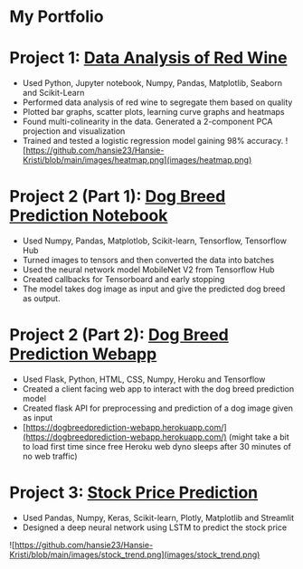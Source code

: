 # **My Portfolio**

# Project 1: [Data Analysis of Red Wine](https://github.com/hansie23/data-analysis-of-red-wine)
* Used Python, Jupyter notebook, Numpy, Pandas, Matplotlib, Seaborn and Scikit-Learn
* Performed data analysis of red wine to segregate them based on quality
* Plotted bar graphs, scatter plots, learning curve graphs and heatmaps
* Found multi-colinearity in the data. Generated a 2-component PCA projection and visualization
* Trained and tested a logistic regression model gaining 98% accuracy.
![https://github.com/hansie23/Hansie-Kristi/blob/main/images/heatmap.png](images/heatmap.png)


# Project 2 (Part 1): [Dog Breed Prediction Notebook](https://github.com/hansie23/dog-breed-prediction-notebook)
* Used Numpy, Pandas, Matplotlob, Scikit-learn, Tensorflow, Tensorflow Hub
* Turned images to tensors and then converted the data into batches
* Used the neural network model MobileNet V2 from Tensorflow Hub
* Created callbacks for Tensorboard and early stopping
* The model takes dog image as input and give the predicted dog breed as output.

# Project 2 (Part 2): [Dog Breed Prediction Webapp](https://github.com/hansie23/dog-breed-prediction-webapp)
* Used Flask, Python, HTML, CSS, Numpy, Heroku and Tensorflow
* Created a client facing web app to interact with the dog breed prediction model
* Created flask API for preprocessing and prediction of a dog image given as input
* [https://dogbreedprediction-webapp.herokuapp.com/](https://dogbreedprediction-webapp.herokuapp.com/) (might take a bit to load first
time since free Heroku web dyno sleeps after 30 minutes of no web traffic)

# Project 3: [Stock Price Prediction](https://github.com/hansie23/stock-prediction)
* Used Pandas, Numpy, Keras, Scikit-learn, Plotly, Matplotlib and Streamlit
* Designed a deep neural network using LSTM to predict the stock price

![https://github.com/hansie23/Hansie-Kristi/blob/main/images/stock_trend.png](images/stock_trend.png)

